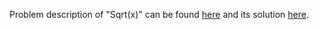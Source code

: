 Problem description of "Sqrt(x)" can be found [here](https://leetcode.com/problems/sqrtx/) and its solution [here](https://github.com/aurimas13/LeetCode-HR-MAANG/blob/main/LeetCode/Python%20Solutions/Sqrt(x)/sqrt_x.py).